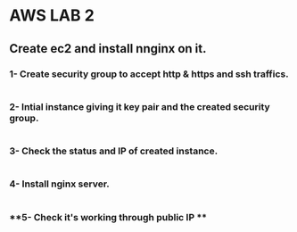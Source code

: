 # **AWS LAB 2**
## **Create ec2 and install nnginx on it.**

### **1- Create security group to accept http & https and ssh traffics.**
![]()

### **2- Intial instance giving it key pair and the created security group.**
![]()

### **3- Check the status and IP of created instance.**
![]()

### **4- Install nginx server.**
![]()

### **5- Check it's working through public IP **
![]()